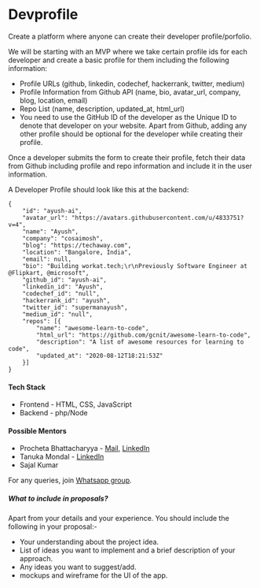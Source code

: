 # Devprofile

Create a platform where anyone can create their developer profile/porfolio.

We will be starting with an MVP where we take certain profile ids for each developer and create a basic profile for them including the following information:

- Profile URLs (github, linkedin, codechef, hackerrank, twitter, medium)
- Profile Information from Github API (name, bio, avatar_url, company, blog, location, email)
- Repo List (name, description, updated_at, html_url)
- You need to use the GitHub ID of the developer as the Unique ID to denote that developer on your website. Apart from Github, adding any other profile should be optional for the   developer while creating their profile.

Once a developer submits the form to create their profile, fetch their data from Github including profile and repo information and include it in the user information.

A Developer Profile should look like this at the backend:
```
{
	"id": "ayush-ai",
	"avatar_url": "https://avatars.githubusercontent.com/u/4833751?v=4",
	"name": "Ayush",
	"company": "cosaimosh",
	"blog": "https://techaway.com",
	"location": "Bangalore, India",
	"email": null,
	"bio": "Building workat.tech;\r\nPreviously Software Engineer at @Flipkart, @microsoft",
	"github_id": "ayush-ai",
	"linkedin_id": "Ayush",
	"codechef_id": "null",
	"hackerrank_id": "ayush",
	"twitter_id": "supermanayush",
	"medium_id": "null",
	"repos": [{
		"name": "awesome-learn-to-code",
		"html_url": "https://github.com/gcnit/awesome-learn-to-code",
		"description": "A list of awesome resources for learning to code",
		"updated_at": "2020-08-12T18:21:53Z"
	}]
}
```

#### Tech Stack

- Frontend - HTML, CSS, JavaScript
- Backend - php/Node

#### Possible Mentors 

- Procheta Bhattacharyya - [Mail](bhattacharyya.procheta1999@gmail.com), [LinkedIn](https://www.linkedin.com/in/procheta-bhattacharyya-18890818b)
- Tanuka Mondal - [LinkedIn](https://www.linkedin.com/in/tanuka-mondal-923051199/)
- Sajal Kumar

For any queries, join [Whatsapp group](https://chat.whatsapp.com/H5zx8sAa73D65aKUcqxFyt).

##### What to include in proposals?
Apart from your details and your experience. You should include the following in your proposal:-

- Your understanding about the project idea.
- List of ideas you want to implement and a brief description of your approach.
- Any ideas you want to suggest/add.
- mockups and wireframe for the UI of the app.
